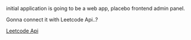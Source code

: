 initial application is going to be a web app, placebo frontend admin panel.

Gonna connect it with Leetcode Api..?

[Leetcode Api](https://github.com/alfaArghya/alfa-leetcode-api)

